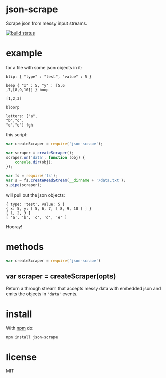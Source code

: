 # json-scrape

Scrape json from messy input streams.

[![build status](https://secure.travis-ci.org/substack/json-scrape.png)](http://travis-ci.org/substack/json-scrape)

# example

for a file with some json objects in it:

```
blip: { "type" : "test", "value" : 5 }

beep { "x" : 5, "y" : [5,6
,7,[8,9,10]] } boop

[1,2,3]

bloorp

letters: ["a",
"b","c",
"d","e"] fgh
```

this script:

``` js
var createScraper = require('json-scrape');

var scraper = createScraper();
scraper.on('data', function (obj) {
    console.dir(obj);
});

var fs = require('fs');
var s = fs.createReadStream(__dirname + '/data.txt');
s.pipe(scraper);
```

will pull out the json objects:

```
{ type: 'test', value: 5 }
{ x: 5, y: [ 5, 6, 7, [ 8, 9, 10 ] ] }
[ 1, 2, 3 ]
[ 'a', 'b', 'c', 'd', 'e' ]
```

Hooray!

# methods

``` js
var createScraper = require('json-scrape')
```

## var scraper = createScraper(opts)

Return a through stream that accepts messy data with embedded json and emits
the objects in `'data'` events.

# install

With [npm](http://npmjs.org) do:

```
npm install json-scrape
```

# license

MIT
